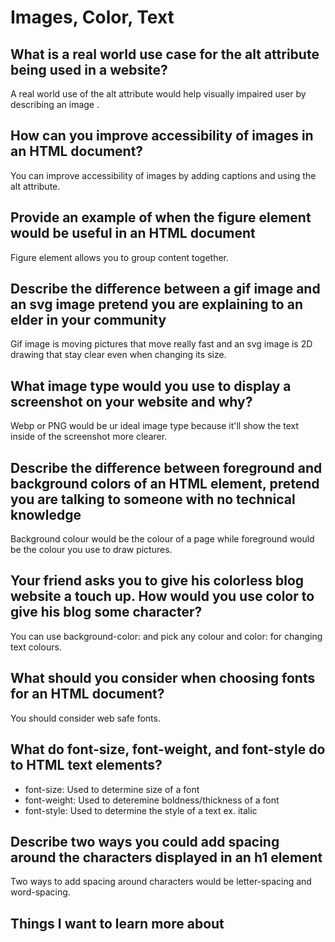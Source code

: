 # Images, Color, Text

## What is a real world use case for the alt attribute being used in a website?

A real world use of the alt attribute would help visually impaired user by describing an image .

## How can you improve accessibility of images in an HTML document?

You can improve accessibility of images by adding captions and using the alt attribute.

## Provide an example of when the figure element would be useful in an HTML document

Figure element allows you to group content together.

## Describe the difference between a gif image and an svg image pretend you are explaining to an elder in your community

Gif image is moving pictures that move really fast and an svg image is 2D drawing that stay clear even when changing its size.

## What image type would you use to display a screenshot on your website and why?

Webp or PNG would be ur ideal image type because it'll show the text inside of the screenshot more clearer.

## Describe the difference between foreground and background colors of an HTML element, pretend you are talking to someone with no technical knowledge

Background colour would be the colour of a page while foreground would be the colour you use to draw pictures.

## Your friend asks you to give his colorless blog website a touch up. How would you use color to give his blog some character?

You can use background-color: and pick any colour and color: for changing text colours.

## What should you consider when choosing fonts for an HTML document?

You should consider web safe fonts.

## What do font-size, font-weight, and font-style do to HTML text elements?

- font-size: Used to determine size of a font
- font-weight: Used to deteremine boldness/thickness of a font
- font-style: Used to determine the style of a text ex. italic

## Describe two ways you could add spacing around the characters displayed in an h1 element

Two ways to add spacing around characters would be letter-spacing and word-spacing.

## Things I want to learn more about
